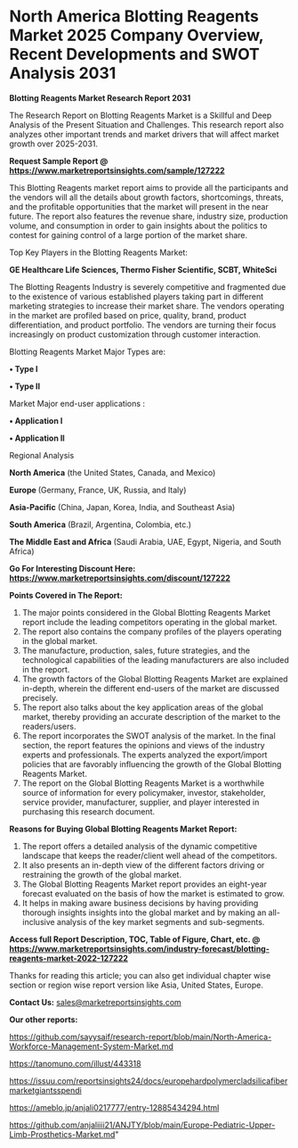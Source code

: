 # North America Blotting Reagents Market 2025 Company Overview, Recent Developments and SWOT Analysis 2031

<strong>Blotting Reagents Market Research Report 2031</strong>

The Research Report on Blotting Reagents Market is a Skillful and Deep Analysis of the Present Situation and Challenges. This research report also analyzes other important trends and market drivers that will affect market growth over 2025-2031.

<strong>Request Sample Report @ <a href=https://www.marketreportsinsights.com/sample/127222>https://www.marketreportsinsights.com/sample/127222</a></strong>

This Blotting Reagents market report aims to provide all the participants and the vendors will all the details about growth factors, shortcomings, threats, and the profitable opportunities that the market will present in the near future. The report also features the revenue share, industry size, production volume, and consumption in order to gain insights about the politics to contest for gaining control of a large portion of the market share.

Top Key Players in the Blotting Reagents Market:

<strong>GE Healthcare Life Sciences, Thermo Fisher Scientific, SCBT, WhiteSci</strong>

The Blotting Reagents Industry is severely competitive and fragmented due to the existence of various established players taking part in different marketing strategies to increase their market share. The vendors operating in the market are profiled based on price, quality, brand, product differentiation, and product portfolio. The vendors are turning their focus increasingly on product customization through customer interaction.

Blotting Reagents Market Major Types are:

<strong>• Type I

• Type II</strong>

Market Major end-user applications :

<strong>• Application I

• Application II</strong>

Regional Analysis

</u><strong><b>North America</b></strong> (the United States, Canada, and Mexico)

<strong><b>Europe </b></strong>(Germany, France, UK, Russia, and Italy)

<strong><b>Asia-Pacific</b></strong> (China, Japan, Korea, India, and Southeast Asia)

<strong><b>South America</b></strong> (Brazil, Argentina, Colombia, etc.)

<strong><b>The Middle East and Africa</b></strong> (Saudi Arabia, UAE, Egypt, Nigeria, and South Africa)

<strong>Go For Interesting Discount Here: <a href=https://www.marketreportsinsights.com/discount/127222>https://www.marketreportsinsights.com/discount/127222</a></strong>

<strong>Points Covered in The Report:</strong>
<ol>
  <li>The major points considered in the Global Blotting Reagents Market report include the leading competitors operating in the global market.</li>
  <li>The report also contains the company profiles of the players operating in the global market.</li>
  <li>The manufacture, production, sales, future strategies, and the technological capabilities of the leading manufacturers are also included in the report.</li>
  <li>The growth factors of the Global Blotting Reagents Market are explained in-depth, wherein the different end-users of the market are discussed precisely.</li>
  <li>The report also talks about the key application areas of the global market, thereby providing an accurate description of the market to the readers/users.</li>
  <li>The report incorporates the SWOT analysis of the market. In the final section, the report features the opinions and views of the industry experts and professionals. The experts analyzed the export/import policies that are favorably influencing the growth of the Global Blotting Reagents Market.</li>
  <li>The report on the Global Blotting Reagents Market is a worthwhile source of information for every policymaker, investor, stakeholder, service provider, manufacturer, supplier, and player interested in purchasing this research document.</li>
</ol>
<strong>Reasons for Buying Global Blotting Reagents Market Report:</strong>

<ol>
  <li>The report offers a detailed analysis of the dynamic competitive landscape that keeps the reader/client well ahead of the competitors.</li>
  <li>It also presents an in-depth view of the different factors driving or restraining the growth of the global market.</li>
  <li>The Global Blotting Reagents Market report provides an eight-year forecast evaluated on the basis of how the market is estimated to grow.</li>
  <li>It helps in making aware business decisions by having providing thorough insights insights into the global market and by making an all-inclusive analysis of the key market segments and sub-segments.</li>
</ol>
<strong>Access full Report Description, TOC, Table of Figure, Chart, etc. @ <a href=https://www.marketreportsinsights.com/industry-forecast/blotting-reagents-market-2022-127222>https://www.marketreportsinsights.com/industry-forecast/blotting-reagents-market-2022-127222</a></strong>


Thanks for reading this article; you can also get individual chapter wise section or region wise report version like Asia, United States, Europe.

<strong>Contact Us:</strong>
sales@marketreportsinsights.com

<strong>Our other reports:</strong>

<a href=https://github.com/sayysaif/research-report/blob/main/North-America-Workforce-Management-System-Market.md>https://github.com/sayysaif/research-report/blob/main/North-America-Workforce-Management-System-Market.md</a>

<a href=https://tanomuno.com/illust/443318>https://tanomuno.com/illust/443318</a>

<a href=https://issuu.com/reportsinsights24/docs/europehardpolymercladsilicafibermarketgiantsspendi>https://issuu.com/reportsinsights24/docs/europehardpolymercladsilicafibermarketgiantsspendi</a>

<a href=https://ameblo.jp/anjali0217777/entry-12885434294.html>https://ameblo.jp/anjali0217777/entry-12885434294.html</a>

<a href=https://github.com/anjaliiii21/ANJTY/blob/main/Europe-Pediatric-Upper-Limb-Prosthetics-Market.md>https://github.com/anjaliiii21/ANJTY/blob/main/Europe-Pediatric-Upper-Limb-Prosthetics-Market.md</a>"
